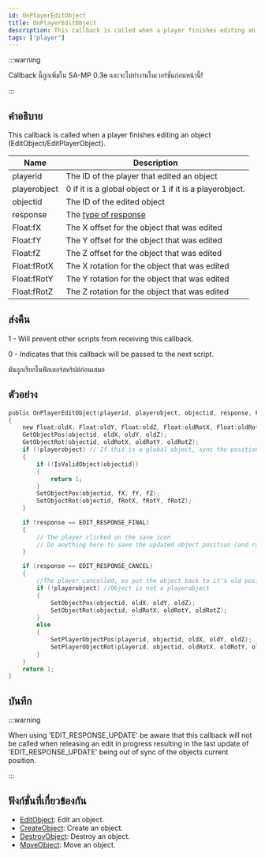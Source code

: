 ```yaml
---
id: OnPlayerEditObject
title: OnPlayerEditObject
description: This callback is called when a player finishes editing an object (EditObject/EditPlayerObject).
tags: ["player"]
---
```


:::warning

Callback นี้ถูกเพิ่มใน SA-MP 0.3e และจะไม่ทำงานในเวอร์ชั่นก่อนหน้านี้!

:::

## คำอธิบาย

This callback is called when a player finishes editing an object (EditObject/EditPlayerObject).

| Name         | Description                                                        |
| ------------ | ------------------------------------------------------------------ |
| playerid     | The ID of the player that edited an object                         |
| playerobject | 0 if it is a global object or 1 if it is a playerobject.           |
| objectid     | The ID of the edited object                                        |
| response     | The [type of response](../resources/objecteditionresponsetypes.md) |
| Float:fX     | The X offset for the object that was edited                        |
| Float:fY     | The Y offset for the object that was edited                        |
| Float:fZ     | The Z offset for the object that was edited                        |
| Float:fRotX  | The X rotation for the object that was edited                      |
| Float:fRotY  | The Y rotation for the object that was edited                      |
| Float:fRotZ  | The Z rotation for the object that was edited                      |

## ส่งคืน

1 - Will prevent other scripts from receiving this callback.

0 - Indicates that this callback will be passed to the next script.

มันถูกเรียกในฟิลเตอร์สคริปต์ก่อนเสมอ

## ตัวอย่าง

```c
public OnPlayerEditObject(playerid, playerobject, objectid, response, Float:fX, Float:fY, Float:fZ, Float:fRotX, Float:fRotY, Float:fRotZ)
{
    new Float:oldX, Float:oldY, Float:oldZ, Float:oldRotX, Float:oldRotY, Float:oldRotZ;
    GetObjectPos(objectid, oldX, oldY, oldZ);
    GetObjectRot(objectid, oldRotX, oldRotY, oldRotZ);
    if (!playerobject) // If this is a global object, sync the position for other players
    {
        if (!IsValidObject(objectid))
        {
            return 1;
        }
        SetObjectPos(objectid, fX, fY, fZ);
        SetObjectRot(objectid, fRotX, fRotY, fRotZ);
    }

    if (response == EDIT_RESPONSE_FINAL)
    {
        // The player clicked on the save icon
        // Do anything here to save the updated object position (and rotation)
    }

    if (response == EDIT_RESPONSE_CANCEL)
    {
        //The player cancelled, so put the object back to it's old position
        if (!playerobject) //Object is not a playerobject
        {
            SetObjectPos(objectid, oldX, oldY, oldZ);
            SetObjectRot(objectid, oldRotX, oldRotY, oldRotZ);
        }
        else
        {
            SetPlayerObjectPos(playerid, objectid, oldX, oldY, oldZ);
            SetPlayerObjectRot(playerid, objectid, oldRotX, oldRotY, oldRotZ);
        }
    }
    return 1;
}
```

## บันทึก

:::warning

When using 'EDIT_RESPONSE_UPDATE' be aware that this callback will not be called when releasing an edit in progress resulting in the last update of 'EDIT_RESPONSE_UPDATE' being out of sync of the objects current position.

:::

## ฟังก์ชั่นที่เกี่ยวข้องกัน

- [EditObject](../../scripting/functions/EditObject.md): Edit an object.
- [CreateObject](../../scripting/functions/CreateObject.md): Create an object.
- [DestroyObject](../../scripting/functions/DestroyObject.md): Destroy an object.
- [MoveObject](../../scripting/functions/MoveObject.md): Move an object.
